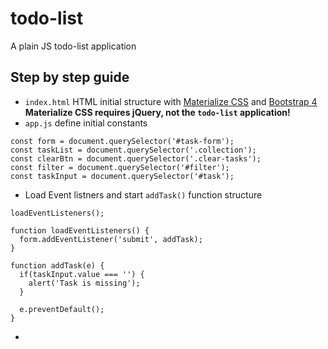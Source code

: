 # todo-list
A plain JS todo-list application

## Step by step guide
* `index.html` HTML initial structure with [Materialize CSS](https://materializecss.com/) and [Bootstrap 4](https://getbootstrap.com/)
**Materialize CSS requires jQuery, not the `todo-list` application!**
* `app.js` define initial constants
```
const form = document.querySelector('#task-form');
const taskList = document.querySelector('.collection');
const clearBtn = document.querySelector('.clear-tasks');
const filter = document.querySelector('#filter');
const taskInput = document.querySelector('#task');
```
* Load Event listners and start `addTask()` function structure
```
loadEventListeners();

function loadEventListeners() {
  form.addEventListener('submit', addTask);
}

function addTask(e) {
  if(taskInput.value === '') {
    alert('Task is missing');
  }

  e.preventDefault();
}
```
* 